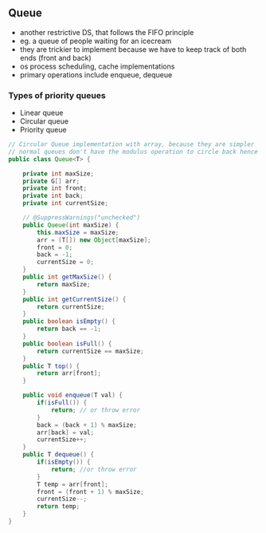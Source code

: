 ## Queue

* another restrictive DS, that follows the FIFO principle
* eg. a queue of people waiting for an icecream
* they are trickier to implement because we have to keep track of both ends (front and back)
* os process scheduling, cache implementations
* primary operations include enqueue, dequeue

### Types of priority queues
* Linear queue
* Circular queue
* Priority queue

```java
// Circular Queue implementation with array, because they are simpler
// normal queues don't have the modulus operation to circle back hence is unusable once front catches up to back
public class Queue<T> {

    private int maxSize;
    private G[] arr;
    private int front;
    private int back;
    private int currentSize;

    // @SuppressWarnings("unchecked")
    public Queue(int maxSize) {
        this.maxSize = maxSize;
        arr = (T[]) new Object[maxSize];
        front = 0;
        back = -1;
        currentSize = 0;
    }
    public int getMaxSize() {
        return maxSize;
    }
    public int getCurrentSize() {
        return currentSize;
    }
    public boolean isEmpty() {
        return back == -1;
    }
    public boolean isFull() {
        return currentSize == maxSize;
    }
    public T top() {
        return arr[front];
    }

    public void enqueue(T val) {
        if(isFull()) {
            return; // or throw error
        }
        back = (back + 1) % maxSize;
        arr[back] = val;
        currentSize++;
    }
    public T dequeue() {
        if(isEmpty()) {
            return; //or throw error
        }
        T temp = arr[front];
        front = (front + 1) % maxSize;
        currentSize--;
        return temp;
    }
}
```